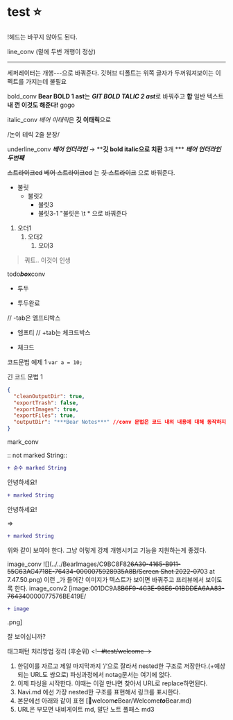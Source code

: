 # test ⭐️
!헤드는 바꾸지 않아도 된다.

line_conv (밑에 두번 개행이 정상)

---
세퍼레이터는 개행---으로 바꿔준다. 깃허브 디폴트는 위쪽 글자가 두꺼워져보이는 이펙트를 가지는데 불필요

bold_conv
**Bear BOLD 1 ast**는 ***GIT BOLD TALIC 2 ast***로 바꿔주고
**합** 일반 텍스트 **내 껀 이것도 해준다!** gogo

italic_conv
*베어 이태릭*은 **깃 이태릭**으로

/논이
테릭 2줄 문장/

underline_conv
***베어 언더라인*** → ****깃 bold italic으로 치환** 3개 *** 
***베어 언더라인 두번째***

~~스트라이크ed~~
~~베어 스트라이크ed~~ 는  ~~깃 스트라이크~~ 으로 바꿔준다.

* 불릿
	* 불릿2
		* 불릿3
		* 불릿3-1
"불릿은 \t * 으로 바꿔준다

1. 오더1
	1. 오더2
		1. 오더3

> 쿼트.. 이것이 인생

todo***box***conv
- 투두
+ 투두완료

// -tab은 엠프티박스
- 엠프티
// +tab는 체크드박스
+ 체크드

코드문법 예제 1
`var a = 10;`

긴 코드 문법 1
```json
{
  "cleanOutputDir": true,
  "exportTrash": false,
  "exportImages": true,
  "exportFiles": true,
  "outputDir": "***Bear Notes***" //conv 문법은 코드 내의 내용에 대해 동작하지 않아야함
}
```

mark_conv

:: not marked String::

```diff
+ 순수 marked String
```


안녕하세요! 
```diff
+ marked String
```
 안녕하세요!

=>
```diff
+ marked String
```
위와 같이 보여야 한다. 그냥 이렇게 강제 개행시키고 기능을 지원하는게 좋겠다.

image_conv
![](../../BearImages/C9BC8F82~~6A30-4165-B911-55C63AC4718E-76434-0000075928935A8B/Screen Shot 2022-07~~03 at 7.47.50.png)
이런 _가 들어간 이미지가 텍스트가 보이면 바꿔주고 프리뷰에서 보이도록 한다.
image_conv2
[image:001DC9A8~~B6F9-4C3E-98E6-01BDDEA6AA83-76434~~0000077576BE419E/
```diff
+ image
```
.png]

잘 보이십니까?


태그패턴 처리방법 정리 (후순위)
<!~~- #test/welcome -~~>
1) 한덩이를 자르고 제일 마지막까지 ‘/‘으로 잘라서 nested한 구조로 저장한다.(+예상되는 URL도 쌍으로) 파싱과정에서 notag문서는 여기에 없다.
2) 이제 파싱을 시작한다. 이때는 이걸 만나면 찾아서 URL로 replace하면된다.
3) Navi.md 에선 가장 nested한 구조를 표현해서 링크를 표시한다.
4) 본문에선 아래와 같이 표현
[🔗welcom*****e*****Bear/Welcome***to***Bear.md)
4) URL은 부모면 내비게이트 md, 말단 노트 풀패스 md3

<!-- {BearID:C026DB37-57BB-4D63-B26D-BF8F5AD21A84-67965-000005B4CA4ACA15} -->
